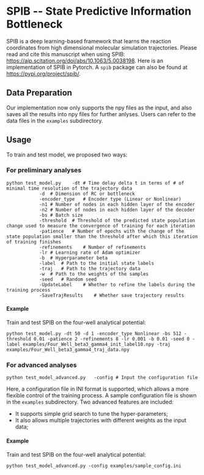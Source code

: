 ﻿

# SPIB -- State Predictive Information Bottleneck
SPIB is a deep learning-based framework that learns the reaction coordinates from high dimensional molecular simulation trajectories. Please read and cite this manuscript when using SPIB: https://aip.scitation.org/doi/abs/10.1063/5.0038198. Here is an implementation of SPIB in Pytorch. A ```spib``` package can also be found at https://pypi.org/project/spib/.


## Data Preparation
Our implementation now only supports the npy files as the input, and also saves all the results into npy files for further anlyses. Users can refer to the data files in the ```examples``` subdirectory.

## Usage

To train and test model, we proposed two ways:

### For preliminary analyses
```
python test_model.py	-dt	# Time delay delta t in terms of # of minimal time resolution of the trajectory data
			-d	# Dimension of RC or bottleneck
			-encoder_type	# Encoder type (Linear or Nonlinear)
			-n1	# Number of nodes in each hidden layer of the encoder
			-n2	# Number of nodes in each hidden layer of the decoder
			-bs # Batch size
			-threshold	# Threshold of the predicted state population change used to measure the convergence of training for each iteration
			-patience	# Number of epochs with the change of the state population smaller than the threshold after which this iteration of training finishes
			-refinements	# Number of refinements
			-lr	# Learning rate of Adam optimizer
			-b	# Hyperparameter beta
			-label	# Path to the initial state labels
			-traj	# Path to the trajectory data
			-w	# Path to the weights of the samples
			-seed	# Random seed
			-UpdateLabel	# Whether to refine the labels during the training process
			-SaveTrajResults	# Whether save trajectory results
```

#### Example

Train and test SPIB on the four-well analytical potential:
```
python test_model.py -dt 50 -d 1 -encoder_type Nonlinear -bs 512 -threshold 0.01 -patience 2 -refinements 8 -lr 0.001 -b 0.01 -seed 0 -label examples/Four_Well_beta3_gamma4_init_label10.npy -traj examples/Four_Well_beta3_gamma4_traj_data.npy
```

### For advanced analyses
```
python test_model_advanced.py	-config	# Input the configuration file 
```

Here, a configuration file in INI format is supported, which allows a more flexible control of the training process. A sample configuration file is shown in the ```examples``` subdirectory. Two advanced features are included: 
* It supports simple grid search to tune the hyper-parameters;
* It also allows multiple trajectories with different weights as the input data; 

#### Example

Train and test SPIB on the four-well analytical potential:
```
python test_model_advanced.py -config examples/sample_config.ini
```
